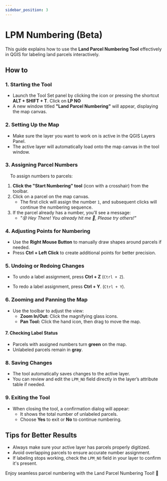 ```yaml
---
sidebar_position: 3
---
```


# LPM Numbering (Beta)

This guide explains how to use the **Land Parcel Numbering Tool** effectively in QGIS for labeling land parcels interactively.

## How to

### 1. Starting the Tool

- Launch the Tool Set panel by clicking the icon or pressing the shortcut **ALT + SHIFT + T**. Click on **LP NO**
- A new window titled **"Land Parcel Numbering"** will appear, displaying the map canvas.

### 2. Setting Up the Map

- Make sure the layer you want to work on is active in the QGIS Layers Panel.
- The active layer will automatically load onto the map canvas in the tool window.

### 3. Assigning Parcel Numbers

    To assign numbers to parcels:

1. **Click the "Start Numbering" tool** (icon with a crosshair) from the toolbar.
2. Click on a parcel on the map canvas.
   - The first click will assign the number `1`, and subsequent clicks will continue the numbering sequence.
3. If the parcel already has a number, you’ll see a message:
   - *"😵 Hey There! You already hit me 🎯, Please try others!"*

### 4. Adjusting Points for Numbering

- Use the **Right Mouse Button** to manually draw shapes around parcels if needed.
- Press **Ctrl + Left Click** to create additional points for better precision.

### 5. Undoing or Redoing Changes

- To undo a label assignment, press **Ctrl + Z** (`Ctrl + Z`).

- To redo a label assignment, press **Ctrl + Y**. (`Ctrl + Y`).

### 6. Zooming and Panning the Map

- Use the toolbar to adjust the view:
  - **Zoom In/Out:** Click the magnifying glass icons.
  - **Pan Tool:** Click the hand icon, then drag to move the map.

#### 7. Checking Label Status

- Parcels with assigned numbers turn **green** on the map.
- Unlabeled parcels remain in **gray**.

### 8. Saving Changes

- The tool automatically saves changes to the active layer.
- You can review and edit the `LPM_NO` field directly in the layer’s attribute table if needed.

### 9. Exiting the Tool

- When closing the tool, a confirmation dialog will appear:
  - It shows the total number of unlabeled parcels.
  - Choose **Yes** to exit or **No** to continue numbering.

## Tips for Better Results

- Always make sure your active layer has parcels properly digitized.
- Avoid overlapping parcels to ensure accurate number assignment.
- If labeling stops working, check the `LPM_NO` field in your layer to confirm it's present.

Enjoy seamless parcel numbering with the Land Parcel Numbering Tool! 🌟
